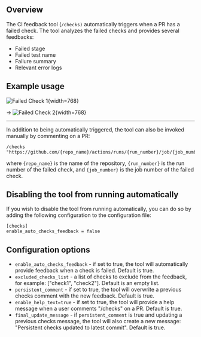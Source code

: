 ## Overview

The CI feedback tool (`/checks)` automatically triggers when a PR has a failed check.
The tool analyzes the failed checks and provides several feedbacks:

- Failed stage
- Failed test name
- Failure summary
- Relevant error logs

## Example usage

![Failed Check 1](https://www.khulnasoft/images/pr_insight/failed_check1.png){width=768}

&rarr;
![Failed Check 2](https://www.khulnasoft/images/pr_insight/failed_check2.png){width=768}

___

In addition to being automatically triggered, the tool can also be invoked manually by commenting on a PR:
```
/checks "https://github.com/{repo_name}/actions/runs/{run_number}/job/{job_number}"
```
where `{repo_name}` is the name of the repository, `{run_number}` is the run number of the failed check, and `{job_number}` is the job number of the failed check.

## Disabling the tool from running automatically

If you wish to disable the tool from running automatically, you can do so by adding the following configuration to the configuration file:
```
[checks]
enable_auto_checks_feedback = false
```

## Configuration options
- `enable_auto_checks_feedback` - if set to true, the tool will automatically provide feedback when a check is failed. Default is true.
- `excluded_checks_list` - a list of checks to exclude from the feedback, for example: ["check1", "check2"]. Default is an empty list.
- `persistent_comment` - if set to true, the tool will overwrite a previous checks comment with the new feedback. Default is true.
- `enable_help_text=true` - if set to true, the tool will provide a help message when a user comments "/checks" on a PR. Default is true.
- `final_update_message` - if `persistent_comment` is true and updating a previous checks message, the tool will also create a new message: "Persistent checks updated to latest commit". Default is true.
